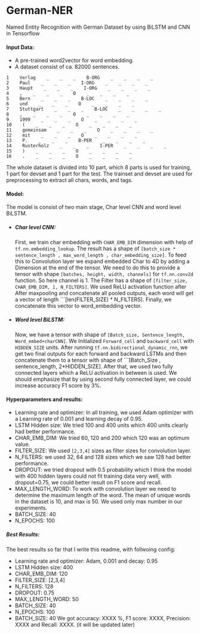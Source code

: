 # German-NER
Named Entity Recognition with German Dataset by using BiLSTM and CNN in Tensorflow

#### Input Data:
* A pre-trained word2vector for word embedding.
* A dataset consist of ca. 82000 sentences.
```csv
1    Verlag    _    _    _    B-ORG    _    _    _    _
2    Paul    _    _    _    I-ORG    _    _    _    _
3    Haupt    _    _    _    I-ORG    _    _    _    _
4    ,    _    _    _    O    _    _    _    _
5    Bern    _    _    _    B-LOC    _    _    _    _
6    und    _    _    _    O    _    _    _    _
7    Stuttgart    _    _    _    B-LOC    _    _    _    _
8    ,    _    _    _    O    _    _    _    _
9    1999    _    _    _    O    _    _    _    _
10    (    _    _    _    O    _    _    _    _
11    gemeinsam    _    _    _    O    _    _    _    _
12    mit    _    _    _    O    _    _    _    _
13    P.    _    _    _    B-PER    _    _    _    _
14    Rusterholz    _    _    _    I-PER    _    _    _    _
15    )    _    _    _    O    _    _    _    _
16    .    _    _    _    O    _    _    _    _
```
The whole dataset is divided into 10 part, which 8 parts is used for training, 1 part for devset and 1 part for the test. The trainset and devset are used for preprocessing to extract all chars, words, and tags.

#### Model:
The model is consist of two main stage, Char level CNN and word level BiLSTM.
* ##### Char level CNN:
  First, we train char embedding with ```CHAR_EMB_DIM``` dimension with help of ```tf.nn.embedding_lookup```. The result has a shape of ```[batch_size * sentence_length , max_word_length , char_embedding_size]```. To feed this to Convolution layer we expand embedded Char to 4D by adding a Dimension at the end of the tensor. We need to do this to provide a tensor with shape ```[batches, height, width, channels]``` for ```tf.nn.conv2d``` function. So here channel is 1.
  The Filter has a shape of ```[filter_size, CHAR_EMB_DIM, 1, N_FILTERS]```. We used ReLU activation function after  After maxpooling and concatenate all pooled outputs, each word will get a vector of length ```[len(FILTER_SIZE) * N_FILTERS).
  Finally, we concatenate this vector to word_embedding vector.

* ##### Word level BiLSTM:
  Now, we have a tensor with shape of ```[Batch_size, Sentence_length, Word_embed+charCNN]```. We Initialized ```Forward_cell``` and ```backward_cell``` with ```HIDDEN_SIZE``` units. After running ```tf.nn.bidirectional_dynamic_rnn```, we get two final outputs for each forward and backward LSTMs and then concatenate them to a tensor with shape of ```[Batch_Size , sentence_length, 2*HIDDEN_SIZE].
  After that, we used two fully connected layers which a ReLU activation in between is used. We should emphasize that by using second fully connected layer, we could increase accuracy  F1 score by 3%.
  
#### Hyperparameters and results:
* Learning rate and optimizer: In all training, we used Adam optimizer with a Learning rate of 0.001 and learning decay of 0.95.
* LSTM Hidden size: We tried 100 and 400 units which 400 units clearly had better performance.
* CHAR_EMB_DIM: We tried 60, 120 and 200 which 120 was an optimum value.
* FILTER_SIZE: We used ```[2,3,4]``` sizes as filter sizes for convolution layer.
* N_FILTERS: we used 32, 64 and 128 sizes which we saw 128 had better performance.
* DROPOUT: we tried dropout with 0.5 probability which I think the model with 400 hidden layers could not fit training data very well, with dropout=0.75, we could better result on F1 score and recall.
* MAX_LENGTH_WORD: To work with convolution layer we need to determine the maximum length of the word. The mean of unique words in the dataset is 10, and max is 50. We used only max number in our experiments.
* BATCH_SIZE: 40
* N_EPOCHS: 100

##### Best Results:
  The best results so far that I write this readme, with follwoing config:
  * Learning rate and optimizer: Adam, 0.001 and decay: 0.95
  * LSTM Hidden size: 400
  * CHAR_EMB_DIM: 120
  * FILTER_SIZE: [2,3,4]
  * N_FILTERS: 128
  * DROPOUT: 0.75
  * MAX_LENGTH_WORD: 50
  * BATCH_SIZE: 40
  * N_EPOCHS: 100
  * BATCH_SIZE: 40
  We got accuracy: XXXX %, F1 score: XXXX, Precision: XXXX and Recall: XXXX. (it will be updated later)
